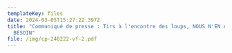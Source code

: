 ```yaml
---
templateKey: files
date: 2024-03-05T15:27:22.397Z
title: "Communiqué de presse : Tirs à l'encontre des loups, NOUS N'EN AVONS PAS
  BESOIN"
file: /img/cp-240222-vf-2.pdf
---
```

